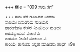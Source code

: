 +++
title = "009 ಸಾರು ತೆಗೆ"

+++
ಸಾರು ತೆಗೆ ಗಾಂಡಿವವ ನಿನಗನು  
ಸಾರಿಯೇ ಬಿಸುಡೆಂದು ನುಡಿಯನೆ  
ಧಾರುಣೀಪತಿ ಕೇಳಿರೇ ನೀವಿನಿಬರೀ ನುಡಿಯ  
ಆರದನ್ಯಾಯವು ವಿಚಾರ ವಿ  
ಶಾರದನು ನೀನೆಲೆ ಮುಕುಂದ ವಿ  
ಕಾರಿಯೇ ತಾನೆಂದು ಬಿನ್ನಹ ಮಾಡಿದನು ಪಾರ್ಥ      ॥9॥